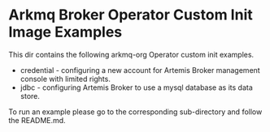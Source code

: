 # Arkmq Broker Operator Custom Init Image Examples

This dir contains the following arkmq-org Operator custom init examples.

* credential - configuring a new account for Artemis Broker management console with limited rights.
* jdbc - configuring Artemis Broker to use a mysql database as its data store.

To run an example please go to the corresponding sub-directory and follow the README.md.
